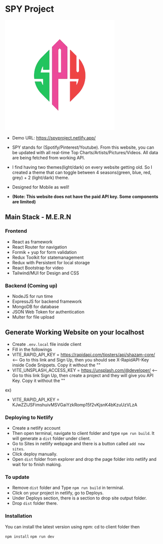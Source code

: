 # SPY Project

![](./client/src/assets/Logos/logo.webp)

- Demo URL: https://spyproject.netlify.app/

- SPY stands for (Spotify/Pinterest/Youtube). From this website, you can be updated with all real-time Top Charts/Artists/Pictures/Videos. All data are being fetched from working API.
- I find having two themes(light/dark) on every website getting old. So I created a theme that can toggle between 4 seasons(green, blue, red, grey) + 2 (light/dark) theme.
- Designed for Mobile as well!

- **(Note: This website does not have the paid API key. Some components are limited)**

## Main Stack - M.E.R.N

### Frontend

- React as framework
- React Router for navigation
- Formik + yup for form validation
- Redux Toolkit for statemanagement
- Redux with Persistent for local storage
- React Bootstrap for video
- Tailwind/MUI for Design and CSS

### Backend (Coming up)

- NodeJS for run time
- ExpressJS for backend framework
- MongoDB for database
- JSON Web Token for authentication
- Multer for file upload

## Generate Working Website on your localhost

- Create `.env.local` file inside client
- Fill in the followings
- VITE_RAPID_API_KEY = https://rapidapi.com/tipsters/api/shazam-core/ <-- Go to this link and Sign Up, then you should see X-RapidAPI-Key inside Code Snippets. Copy it without the ""
- VITE_UNSPLASH_ACCESS_KEY = https://unsplash.com/@developer/ <-- Go to this link Sign Up, then create a project and they will give you API Key. Copy it without the ""

ex)

- VITE_RAPID_API_KEY = KJwZZIJSFimshuivMSVGaiYzkRomp15f2vKjsnK4bKzuUzVLzA

### Deploying to Netlify

- Create a netlify account
- Then open terminal, navigate to client folder and type `npm run build`. It will generate a `dist` folder under client.
- Go to Sites in netlify webpage and there is a button called `add new sites`.
- Click deploy manually.
- Open `dist` folder from explorer and drop the page folder into netlify and wait for to finish making.

### To update

- Remove `dist` folder and Type `npm run build` in terminal.
- Click on your project in netlify, go to Deploys.
- Under Deploys section, there is a section to drop site output folder.
- Drop `dist` folder there.

### Installation

You can install the latest version using npm:
cd to client folder then

`npm install`
`npm run dev`
